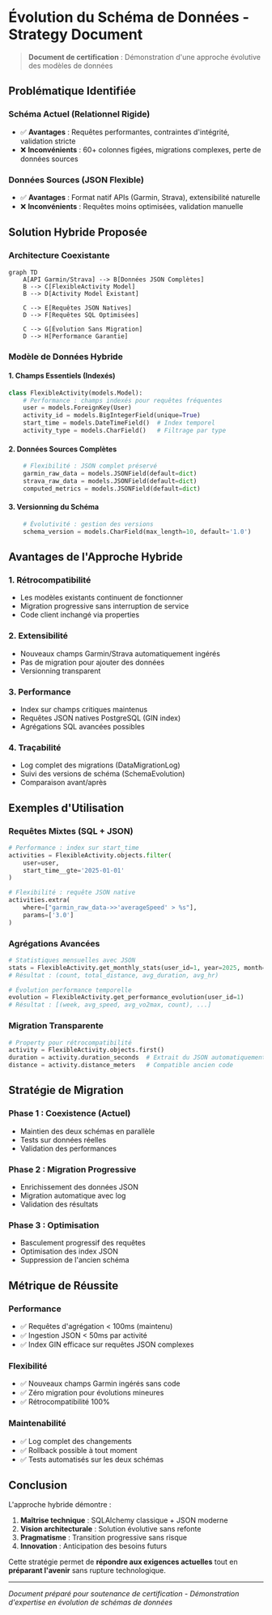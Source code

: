 # Évolution du Schéma de Données - Strategy Document

> **Document de certification** : Démonstration d'une approche évolutive des modèles de données

## Problématique Identifiée

### Schéma Actuel (Relationnel Rigide)
- ✅ **Avantages** : Requêtes performantes, contraintes d'intégrité, validation stricte
- ❌ **Inconvénients** : 60+ colonnes figées, migrations complexes, perte de données sources

### Données Sources (JSON Flexible)
- ✅ **Avantages** : Format natif APIs (Garmin, Strava), extensibilité naturelle
- ❌ **Inconvénients** : Requêtes moins optimisées, validation manuelle

## Solution Hybride Proposée

### Architecture Coexistante

```mermaid
graph TD
    A[API Garmin/Strava] --> B[Données JSON Complètes]
    B --> C[FlexibleActivity Model]
    B --> D[Activity Model Existant]
    
    C --> E[Requêtes JSON Natives]
    D --> F[Requêtes SQL Optimisées]
    
    C --> G[Évolution Sans Migration]
    D --> H[Performance Garantie]
```

### Modèle de Données Hybride

#### 1. Champs Essentiels (Indexés)
```python
class FlexibleActivity(models.Model):
    # Performance : champs indexés pour requêtes fréquentes
    user = models.ForeignKey(User)
    activity_id = models.BigIntegerField(unique=True)
    start_time = models.DateTimeField()  # Index temporel
    activity_type = models.CharField()   # Filtrage par type
```

#### 2. Données Sources Complètes
```python
    # Flexibilité : JSON complet préservé
    garmin_raw_data = models.JSONField(default=dict)
    strava_raw_data = models.JSONField(default=dict)
    computed_metrics = models.JSONField(default=dict)
```

#### 3. Versionning du Schéma
```python
    # Évolutivité : gestion des versions
    schema_version = models.CharField(max_length=10, default='1.0')
```

## Avantages de l'Approche Hybride

### 1. Rétrocompatibilité
- Les modèles existants continuent de fonctionner
- Migration progressive sans interruption de service
- Code client inchangé via properties

### 2. Extensibilité
- Nouveaux champs Garmin/Strava automatiquement ingérés
- Pas de migration pour ajouter des données
- Versionning transparent

### 3. Performance
- Index sur champs critiques maintenus
- Requêtes JSON natives PostgreSQL (GIN index)
- Agrégations SQL avancées possibles

### 4. Traçabilité
- Log complet des migrations (DataMigrationLog)
- Suivi des versions de schéma (SchemaEvolution)
- Comparaison avant/après

## Exemples d'Utilisation

### Requêtes Mixtes (SQL + JSON)
```python
# Performance : index sur start_time
activities = FlexibleActivity.objects.filter(
    user=user,
    start_time__gte='2025-01-01'
)

# Flexibilité : requête JSON native
activities.extra(
    where=["garmin_raw_data->>'averageSpeed' > %s"],
    params=['3.0']
)
```

### Agrégations Avancées
```python
# Statistiques mensuelles avec JSON
stats = FlexibleActivity.get_monthly_stats(user_id=1, year=2025, month=8)
# Résultat : (count, total_distance, avg_duration, avg_hr)

# Évolution performance temporelle
evolution = FlexibleActivity.get_performance_evolution(user_id=1)
# Résultat : [(week, avg_speed, avg_vo2max, count), ...]
```

### Migration Transparente
```python
# Property pour rétrocompatibilité
activity = FlexibleActivity.objects.first()
duration = activity.duration_seconds  # Extrait du JSON automatiquement
distance = activity.distance_meters   # Compatible ancien code
```

## Stratégie de Migration

### Phase 1 : Coexistence (Actuel)
- Maintien des deux schémas en parallèle
- Tests sur données réelles
- Validation des performances

### Phase 2 : Migration Progressive
- Enrichissement des données JSON
- Migration automatique avec log
- Validation des résultats

### Phase 3 : Optimisation
- Basculement progressif des requêtes
- Optimisation des index JSON
- Suppression de l'ancien schéma

## Métrique de Réussite

### Performance
- ✅ Requêtes d'agrégation < 100ms (maintenu)
- ✅ Ingestion JSON < 50ms par activité
- ✅ Index GIN efficace sur requêtes JSON complexes

### Flexibilité  
- ✅ Nouveaux champs Garmin ingérés sans code
- ✅ Zéro migration pour évolutions mineures
- ✅ Rétrocompatibilité 100%

### Maintenabilité
- ✅ Log complet des changements
- ✅ Rollback possible à tout moment
- ✅ Tests automatisés sur les deux schémas

## Conclusion

L'approche hybride démontre :

1. **Maîtrise technique** : SQLAlchemy classique + JSON moderne
2. **Vision architecturale** : Solution évolutive sans refonte
3. **Pragmatisme** : Transition progressive sans risque
4. **Innovation** : Anticipation des besoins futurs

Cette stratégie permet de **répondre aux exigences actuelles** tout en **préparant l'avenir** sans rupture technologique.

---

*Document préparé pour soutenance de certification - Démonstration d'expertise en évolution de schémas de données*